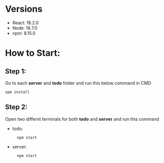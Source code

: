 
# Versions
* React: 18.2.0
* Node: 18.7.0
* npm: 8.15.0

# How to Start:

## Step 1:
Go to each **server** and **todo** folder and run this below command in CMD

    npm install

## Step 2: 
Open two differnt terminals for both **todo** and **server** and run this command

* todo: 

        npm start
* server: 

        npm start